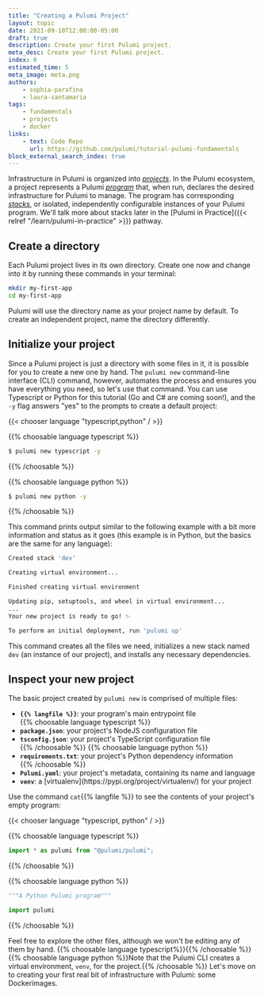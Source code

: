 ```yaml
---
title: "Creating a Pulumi Project"
layout: topic
date: 2021-09-10T12:00:00-05:00
draft: true
description: Create your first Pulumi project.
meta_desc: Create your first Pulumi project.
index: 0
estimated_time: 5
meta_image: meta.png
authors:
    - sophia-parafina
    - laura-santamaria
tags:
    - fundamentals
    - projects
    - docker
links:
    - text: Code Repo
      url: https://github.com/pulumi/tutorial-pulumi-fundamentals
block_external_search_index: true
---
```


Infrastructure in Pulumi is organized into
[_projects_](https://www.pulumi.com/docs/reference/glossary/#project). In the 
Pulumi ecosystem, a project represents a Pulumi
[_program_](https://www.pulumi.com/docs/reference/glossary/#program)
that, when run, declares the desired infrastructure for Pulumi to manage.
The program has corresponding
[_stacks_](https://www.pulumi.com/docs/reference/glossary/#stack), or isolated,
independently configurable instances of your Pulumi program. We'll talk more
about stacks later in the
[Pulumi in Practice]({{< relref "/learn/pulumi-in-practice" >}}) pathway.

## Create a directory

Each Pulumi project lives in its own directory. Create one now and change into
it by running these commands in your terminal:

```bash
mkdir my-first-app
cd my-first-app
```

Pulumi will use the directory name as your project name by default. To create an
independent project, name the directory differently.

## Initialize your project

Since a Pulumi project is just a directory with some files in it, it is possible
for you to create a new one by hand. The `pulumi new` command-line interface
(CLI) command, however, automates the process and ensures you have everything
you need, so let's use that command. You can use Typescript or Python for this 
tutorial (Go and C# are coming soon!), and the `-y` flag answers "yes" to the
prompts to create a default project:

{{< chooser language "typescript,python" / >}}

{{% choosable language typescript %}}

```bash
$ pulumi new typescript -y
```

{{% /choosable %}}

{{% choosable language python %}}

```bash
$ pulumi new python -y
```

{{% /choosable %}}

This command prints output similar to the following example with a bit more
information and status as it goes (this example is in Python, but the basics
are the same for any language):

```bash
Created stack 'dev'

Creating virtual environment...

Finished creating virtual environment

Updating pip, setuptools, and wheel in virtual environment...
...
Your new project is ready to go! ✨

To perform an initial deployment, run 'pulumi up'
```

This command creates all the files we need, initializes a new stack named `dev`
(an instance of our project), and installs any necessary dependencies.

## Inspect your new project

The basic project created by `pulumi new` is comprised of multiple files:

<ul>
<li><strong><code>{{% langfile %}}</code></strong>: your program's main entrypoint file</li>
{{% choosable language typescript %}}<li><strong><code>package.json</code></strong>: your project's NodeJS configuration file</li>
<li><strong><code>tsconfig.json</code></strong>: your project's TypeScript configuration file</li>{{% /choosable %}}
{{% choosable language python %}}<li><strong><code>requirements.txt</code></strong>: your project's Python dependency information</li>{{% /choosable %}}
<li><strong><code>Pulumi.yaml</code></strong>: your project's metadata, containing its name and language</li>
<li><strong><code>venv</code></strong>: a [virtualenv](https://pypi.org/project/virtualenv/) for your project</li>
</ul>

Use the command <code>cat</code>{{% langfile %}} to see the contents of your project's empty
program:

{{< chooser language "typescript, python" / >}}

{{% choosable language typescript %}}

```typescript
import * as pulumi from "@pulumi/pulumi";
```

{{% /choosable %}}

{{% choosable language python %}}

```python
"""A Python Pulumi program"""

import pulumi
```

{{% /choosable %}}

Feel free to explore the other files, although we won't be editing any of them
by hand.
{{% choosable language typescript%}}{{% /choosable %}}
{{% choosable language python %}}Note that the Pulumi CLI creates a virtual
environment, <code>venv</code>, for the project.{{% /choosable %}}
Let's move on to creating your first real bit of infrastructure with Pulumi:
some Dockerimages.
